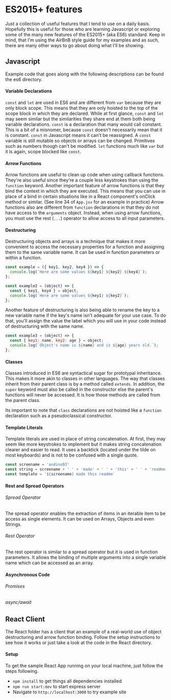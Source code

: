 # ES2015+ features
Just a collection of useful features that I tend to use on a daily basis. Hopefully this is useful
for those who are learning Javascript or exploring some of the many new features of the ES2015+
(aka ES6) standard. Keep in mind, that I'm using the AirBnB style guide for my examples and as such,
there are many other ways to go about doing what I'll be showing.

## Javascript
Example code that goes along with the following descriptions can be found the es6 directory.

#### Variable Declarations
`const` and `let` are used in ES6 and are different from `var` because they are only block scope.
This means that they are only hoisted to the top of the scope block in which they are declared.
While at first glance, `const` and `let` may seem similar but the similarities they share end at
them both being variable declarations. `const` is a declaration that many would call constant. This
is a bit of a misnomer, because `const` doesn't necessarily mean that it is constant. `const` in
Javascript means it can't be reassigned. A `const` variable is still mutable so objects or arrays
can be changed. Primitives such as numbers though can't be modified. `let` functions much like `var`
but it is again, scope blocked like `const`.

#### Arrow Functions
Arrow functions are useful to clean up code when using callback functions. They're also useful since
they're a couple less keystrokes than using the `function` keyword. Another important feature
of arrow functions is that they bind the context in which they are executed. This means that you
can use in place of a bind in certain situations like in a React component's onClick method or
similar. (See line 34 of `App.jsx` for an example in practice) Arrow functions also are different
from `function` declarations in that they do not have access to the `arguments` object. Instead,
when using arrow functions, you must use the rest (`...`) operator to allow access to all input
parameters.

#### Destructuring
Destructuring objects and arrays is a technique that makes it more convenient to access the
necessary properties for a function and assigning them to the same variable name. It can be used in
function parameters or within a function.

```javascript
const example = ({ key1, key2, key4 }) => {
  console.log(`Here are some values ${key1} ${key2} ${key4}`);
};

const example2 = (object) => {
  const { key1, key4 } = object;
  console.log(`Here are some values ${key1} ${key2}`);
};
```
Another feature of destructuring is also being able to rename the key to a new variable name if the
key's name isn't adequate for your use case. To do that, you'll assign the value the label which you
will use in your code instead of destructuring with the same name.

```javascript
const example3 = (object) => {
  const { key1: name, key2: age } = object;
  console.log(`Object's name is ${name} and is ${age} years old.`);
};
```

#### Classes
Classes introduced in ES6 are syntactical sugar for prototypal inheritance. This makes it more akin
to classes in other languages. The way that classes inherit from their parent class is by a method
called `extends`. In addition, the `super` keyword must also be called in the constructor else the
parent's functions will never be accessed. It is how those methods are called from the parent
class.

Its important to note that `class` declarations are not hoisted like a `function` declaration such
as a pseudoclassical constructor.

#### Template Literals
Template literals are used in place of string concatenation. At first, they may seem like more
keystrokes to implement but it makes string concatenation clearer and easier to read. It uses
a backtick (located under the tilde on most keyboards) and is not to be confused with a single
quote.

```javascript
const screename = 'andino93'
const string = screename + ' ' + 'made' + ' ' + 'this' + ' ' + 'readme.'
const template = `${screename} made this readme`
```

#### Rest and Spread Operators
###### Spread Operator
The spread operator enables the extraction of items in an iterable item to be access as single
elements. It can be used on Arrays, Objects and even Strings.

###### Rest Operator
The rest operator is similar to a spread operator but it is used in function parameters. It allows
the binding of multiple arguments into a single variable name which can be accessed as an array.

#### Asynchronous Code
###### Promises
###### async/await

## React Client
The React folder has a client that an example of a real-world use of object destructuring and arrow
function binding. Follow the setup instructions to see how it works or just take a look at the code
in the React directory.

#### Setup
To get the sample React App running on your local machine, just follow the steps following.

- `npm install` to get things all dependencies installed
- `npm run start:dev` to start express server
- Navigate to `http://localhost:3000` to try example site
